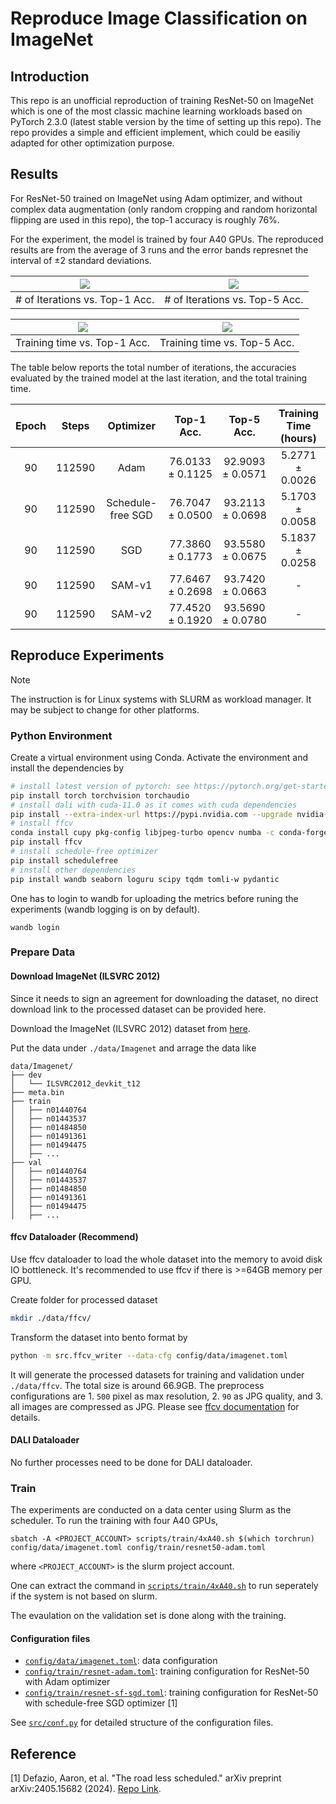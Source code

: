 # Reproduce Image Classification on ImageNet

## Introduction

This repo is an unofficial reproduction of training ResNet-50 on ImageNet which is one of the most classic machine learning workloads based on PyTorch 2.3.0 (latest stable version by the time of setting up this repo). The repo provides a simple and efficient implement, which could be easiliy adapted for other optimization purpose.

## Results

For ResNet-50 trained on ImageNet using Adam optimizer, and without complex data augmentation (only random cropping and random horizontal flipping are used in this repo), the top-1 accuracy is roughly 76%.

For the experiment, the model is trained by four A40 GPUs. The reproduced results are from the average of 3 runs and the error bands represnet the interval of $\pm2$ standard deviations.

| ![](./doc/resnet50_imagenet/step_vs_acc1.png) | ![](./doc/resnet50_imagenet/step_vs_acc5.png)
|:--:| :--: |
| # of Iterations vs. Top-1 Acc. | # of Iterations vs. Top-5 Acc. |

| ![](./doc/resnet50_imagenet/time_vs_acc1.png) | ![](./doc/resnet50_imagenet/time_vs_acc5.png)
|:--:| :--: |
| Training time vs. Top-1 Acc. | Training time vs. Top-5 Acc. |

The table below reports the total number of iterations, the accuracies evaluated by the trained model at the last iteration, and the total training time.

|  Epoch  | Steps  |        Optimizer         |   Top-1 Acc.    | Top-5 Acc. | Training Time (hours) |
|:-------:|:------:|:------------------------:|:----:|:---------------:|:---------------------:|
|   90    | 112590 | Adam                     | 76.0133 ± 0.1125 |    92.9093 ± 0.0571    | 5.2771 ± 0.0026 |
|   90    | 112590 | Schedule-free SGD        | 76.7047 ± 0.0500 |    93.2113 ± 0.0698    | 5.1703 ± 0.0058 |
|   90    | 112590 | SGD                      | 77.3860 ± 0.1773 |    93.5580 ± 0.0675    | 5.1837 ± 0.0258 |
|   90    | 112590 | SAM-v1                   | 77.6467 ± 0.2698 |    93.7420 ± 0.0663    |        -        |
|   90    | 112590 | SAM-v2                   | 77.4520 ± 0.1920 |    93.5690 ± 0.0780    |        -        |


## Reproduce Experiments

> [!NOTE]
> The instruction is for Linux systems with SLURM as workload manager. It may be subject to change for other platforms.

### Python Environment

Create a virtual environment using Conda. Activate the environment and install the dependencies by

```bash
# install latest version of pytorch: see https://pytorch.org/get-started/locally/ for other platforms
pip install torch torchvision torchaudio
# install dali with cuda-11.0 as it comes with cuda dependencies
pip install --extra-index-url https://pypi.nvidia.com --upgrade nvidia-dali-cuda110
# install ffcv
conda install cupy pkg-config libjpeg-turbo opencv numba -c conda-forge -c pytorch
pip install ffcv
# install schedule-free optimizer
pip install schedulefree
# install other dependencies
pip install wandb seaborn loguru scipy tqdm tomli-w pydantic
```

One has to login to wandb for uploading the metrics before runing the experiments (wandb logging is on by default).
```
wandb login
```

### Prepare Data

#### Download ImageNet (ILSVRC 2012)

Since it needs to sign an agreement for downloading the dataset, no direct download link to the processed dataset can be provided here.

Download the ImageNet (ILSVRC 2012) dataset from [here](https://www.image-net.org/).

Put the data under `./data/Imagenet` and arrage the data like
```
data/Imagenet/
├── dev
│   └── ILSVRC2012_devkit_t12
├── meta.bin
├── train
│   ├── n01440764
│   ├── n01443537
│   ├── n01484850
│   ├── n01491361
│   ├── n01494475
│   ├── ...
├── val
│   ├── n01440764
│   ├── n01443537
│   ├── n01484850
│   ├── n01491361
│   ├── n01494475
│   ├── ...
```

#### ffcv Dataloader (Recommend)

Use ffcv dataloader to load the whole dataset into the memory to avoid disk IO bottleneck. It's recommended to use ffcv if there is >=64GB memory per GPU.

Create folder for processed dataset
```bash
mkdir ./data/ffcv/
```

Transform the dataset into bento format by
```bash
python -m src.ffcv_writer --data-cfg config/data/imagenet.toml
```

It will generate the processed datasets for training and validation under `./data/ffcv`. The total size is around 66.9GB. The preprocess configurations are 1. `500` pixel as max resolution, 2. `90` as JPG quality, and 3. all images are compressed as JPG. Please see [ffcv documentation](https://docs.ffcv.io/benchmarks.html#dataset-sizes) for details.

#### DALI Dataloader

No further processes need to be done for DALI dataloader.

### Train

The experiments are conducted on a data center using Slurm as the scheduler. To run the training with four A40 GPUs, 

```
sbatch -A <PROJECT_ACCOUNT> scripts/train/4xA40.sh $(which torchrun) config/data/imagenet.toml config/train/resnet50-adam.toml
```
where `<PROJECT_ACCOUNT>` is the slurm project account.

One can extract the command in [`scripts/train/4xA40.sh`](./scripts/train/4xA40.sh) to run seperately if the system is not based on slurm.

The evaulation on the validation set is done along with the training.

#### Configuration files

- [`config/data/imagenet.toml`](./config/data/imagenet.toml): data configuration
- [`config/train/resnet-adam.toml`](./config/train/resnet50-adam.toml): training configuration for ResNet-50 with Adam optimizer
- [`config/train/resnet-sf-sgd.toml`](./config/train/resnet50-sf-sgd.toml): training configuration for ResNet-50 with schedule-free SGD optimizer [1]

See [`src/conf.py`](./src/conf.py) for detailed structure of the configuration files.

## Reference

[1] Defazio, Aaron, et al. "The road less scheduled." arXiv preprint arXiv:2405.15682 (2024). [Repo Link](https://github.com/facebookresearch/schedule_free).
